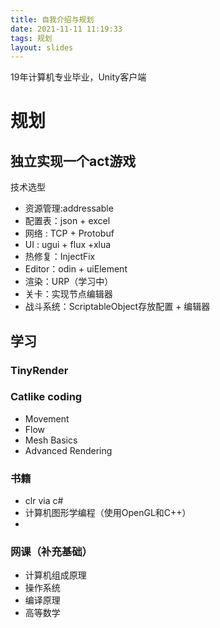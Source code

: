 ```yaml
---
title: 自我介绍与规划
date: 2021-11-11 11:19:33
tags: 规划
layout: slides
---
```

19年计算机专业毕业，Unity客户端
# 规划
## 独立实现一个act游戏
技术选型  
* 资源管理:addressable
* 配置表：json + excel
* 网络 : TCP + Protobuf
* UI : ugui + flux +xlua
* 热修复：InjectFix
* Editor：odin + uiElement
* 渲染：URP（学习中）
* 关卡：实现节点编辑器
* 战斗系统：ScriptableObject存放配置 + 编辑器
## 学习
### TinyRender
### Catlike coding
* Movement
* Flow
* Mesh Basics
* Advanced Rendering
### 书籍
* clr via c#
* 计算机图形学编程（使用OpenGL和C++）
* 
### 网课（补充基础）
* 计算机组成原理  
* 操作系统
* 编译原理
* 高等数学